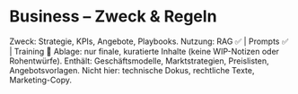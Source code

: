# Business – Zweck & Regeln
Zweck: Strategie, KPIs, Angebote, Playbooks.
Nutzung: RAG ✅ | Prompts ✅ | Training 🚫
Ablage: nur finale, kuratierte Inhalte (keine WIP-Notizen oder Rohentwürfe).
Enthält: Geschäftsmodelle, Marktstrategien, Preislisten, Angebotsvorlagen.
Nicht hier: technische Dokus, rechtliche Texte, Marketing-Copy.
